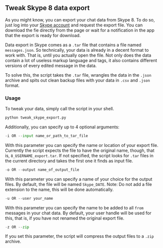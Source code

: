 ## Tweak Skype 8 data export

As you might know, you can export your chat data from Skype 8. To do so, just log into your [Skype account](https://go.skype.com/export) and request the export file. You can download the fie directly from the page or wait for a notification in the app that the export is ready for download.

Data export in Skype comes as a `.tar` file that contains a file named `messages.json`. So technically, your data is already in a decent format to work with. That is, until you actually open the file. Not only does the data contain a lot of useless markup language and tags, it also contains different versions of every edited message in the data.

To solve this, the script takes the `.tar` file, wrangles the data in the `.json` archive and spits out clean backup files with your data in `.csv` and `.json` format.

### Usage

To tweak your data, simply call the script in your shell.

```Python
python tweak_skype_export.py
```

Additionally, you can specify up to 4 optional arguments:

```Python
-i OR --input name_or_path_to_tar_file
```

With this parameter you can specify the name or location of your export file. Currently the script expects the file to have the original name, though, that is, `8_USERNAME_export.tar`. If not specified, the script looks for `.tar` files in the current directory and takes the first one it finds as input file.

```Python
-o OR --output name_of_output_file
```

With this parameter you can specify a name of your choice for the output files. By default, the file will be named `Skype_DATE`. Note: Do not add a file extension to the name, this will be done automatically.

```Python
-u OR --user your_name
```

With this parameter you can specify the name to be added to all `from` messages in your chat data. By default, your user handle will be used for this, that is, if you have not renamed the original export file.

```Python
-z OR --zip
```

If you set this parameter, the script will compress the output files to a `.zip` archive.
